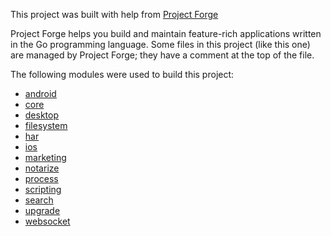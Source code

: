 <!--- Content managed by Project Forge, see [projectforge.md] for details. -->
This project was built with help from [Project Forge](https://projectforge.dev)

Project Forge helps you build and maintain feature-rich applications written in the Go programming language. 
Some files in this project (like this one) are managed by Project Forge; they have a comment at the top of the file.

The following modules were used to build this project:

- [android](./doc/module/android.md)
- [core](./doc/module/core.md)
- [desktop](./doc/module/desktop.md)
- [filesystem](./doc/module/filesystem.md)
- [har](./doc/module/har.md)
- [ios](./doc/module/ios.md)
- [marketing](./doc/module/marketing.md)
- [notarize](./doc/module/notarize.md)
- [process](./doc/module/process.md)
- [scripting](./doc/module/scripting.md)
- [search](./doc/module/search.md)
- [upgrade](./doc/module/upgrade.md)
- [websocket](./doc/module/websocket.md)
